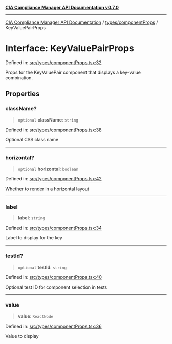 [**CIA Compliance Manager API Documentation v0.7.0**](../../../README.md)

***

[CIA Compliance Manager API Documentation](../../../modules.md) / [types/componentProps](../README.md) / KeyValuePairProps

# Interface: KeyValuePairProps

Defined in: [src/types/componentProps.tsx:32](https://github.com/Hack23/cia-compliance-manager/blob/a904e43458f81faf7066f9da9fc149cc9f6e236d/src/types/componentProps.tsx#L32)

Props for the KeyValuePair component that displays a key-value combination.

## Properties

### className?

> `optional` **className**: `string`

Defined in: [src/types/componentProps.tsx:38](https://github.com/Hack23/cia-compliance-manager/blob/a904e43458f81faf7066f9da9fc149cc9f6e236d/src/types/componentProps.tsx#L38)

Optional CSS class name

***

### horizontal?

> `optional` **horizontal**: `boolean`

Defined in: [src/types/componentProps.tsx:42](https://github.com/Hack23/cia-compliance-manager/blob/a904e43458f81faf7066f9da9fc149cc9f6e236d/src/types/componentProps.tsx#L42)

Whether to render in a horizontal layout

***

### label

> **label**: `string`

Defined in: [src/types/componentProps.tsx:34](https://github.com/Hack23/cia-compliance-manager/blob/a904e43458f81faf7066f9da9fc149cc9f6e236d/src/types/componentProps.tsx#L34)

Label to display for the key

***

### testId?

> `optional` **testId**: `string`

Defined in: [src/types/componentProps.tsx:40](https://github.com/Hack23/cia-compliance-manager/blob/a904e43458f81faf7066f9da9fc149cc9f6e236d/src/types/componentProps.tsx#L40)

Optional test ID for component selection in tests

***

### value

> **value**: `ReactNode`

Defined in: [src/types/componentProps.tsx:36](https://github.com/Hack23/cia-compliance-manager/blob/a904e43458f81faf7066f9da9fc149cc9f6e236d/src/types/componentProps.tsx#L36)

Value to display
